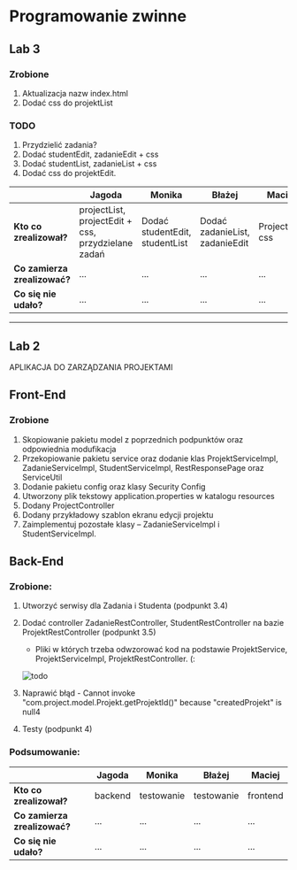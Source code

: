 # Programowanie zwinne

## Lab 3

### Zrobione
1. Aktualizacja nazw index.html
2. Dodać css do projektList

### TODO
1. Przydzielić zadania?
2. Dodać studentEdit, zadanieEdit + css
3. Dodać studentList, zadanieList + css
4. Dodać css do projektEdit.

|  | **Jagoda**                                         | **Monika**                           | **Błażej**                           | **Maciej**          |
| --- |----------------------------------------------------|--------------------------------------|--------------------------------------|---------------------|
|  **Kto co zrealizował?** | projectList, projectEdit + css, przydzielane zadań | Dodać studentEdit, studentList | Dodać zadanieList, zadanieEdit | ProjectEdit css |
|  **Co zamierza zrealizować?** | ...                                                | ...                                  | ...                                  | ...                 |
|  **Co się nie udało?** | ...                                                | ...                                  | ...                                  | ...                 |

-----

## Lab 2
APLIKACJA DO ZARZĄDZANIA PROJEKTAMI 

## Front-End
### Zrobione
1. Skopiowanie pakietu model z poprzednich podpunktów oraz odpowiednia modufikacja
2. Przekopiowanie pakietu service oraz dodanie klas ProjektServiceImpl, ZadanieServiceImpl, StudentServiceImpl, RestResponsePage oraz ServiceUtil
3. Dodanie pakietu config oraz klasy Security Config
4. Utworzony plik tekstowy application.properties w katalogu resources
5. Dodany ProjectController
6. Dodany przykładowy szablon ekranu edycji projektu
7. Zaimplementuj pozostałe klasy – ZadanieServiceImpl i StudentServiceImpl.


## Back-End
### Zrobione:
1. Utworzyć serwisy dla Zadania i Studenta (podpunkt 3.4)
2. Dodać controller ZadanieRestController, StudentRestController na bazie ProjektRestController (podpunkt 3.5)
    - Pliki w których trzeba odwzorować kod na podstawie ProjektService, ProjektServiceImpl, ProjektRestController. (:
    
     ![todo](https://i.imgur.com/hiB7hws.png)
3. Naprawić błąd - Cannot invoke "com.project.model.Projekt.getProjektId()" because "createdProjekt" is null4
4. Testy (podpunkt 4)
    
### Podsumowanie:
|  |  **Jagoda** |  **Monika** |  **Błażej** | **Maciej** |
| --- | --- | --- | --- | --- |
|  **Kto co zrealizował?** | backend | testowanie | testowanie | frontend |
|  **Co zamierza zrealizować?** | ... | ... | ... | ... |
|  **Co się nie udało?** | ... | ... | ... | ... |
